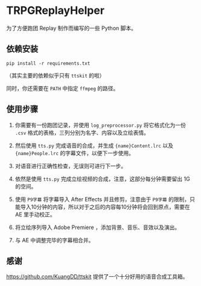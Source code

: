 # TRPGReplayHelper

为了方便跑团 Replay 制作而编写的一些 Python 脚本。

## 依赖安装

```
pip install -r requirements.txt
```

（其实主要的依赖似乎只有 `ttskit` 的啦）

同时，你还需要在 `PATH` 中指定 `ffmpeg` 的路径。

## 使用步骤

1. 你需要有一份跑团记录，并使用 `log_preprocessor.py` 将它格式化为一份 `.csv` 格式的表格，三列分别为名字、内容以及立绘表情。

2. 然后使用 `tts.py` 完成语音的合成，并生成 `{name}Content.lrc` 以及 `{name}People.lrc` 的字幕文件，以便下一步使用。

3. 对语音进行正确性检查，无误则可进行下一步。

4. 依然是使用 `tts.py` 完成立绘视频的合成，注意，这部分每分钟需要留出 1G 的空间。

5. 使用 `P9字幕` 将字幕导入 After Effects 并且修剪，注意由于 `P9字幕` 的限制，只能导入10分钟的内容，所以对于之后的内容每10分钟将会回到原点，需要在 AE 里手动校正。

6. 将立绘序列导入 Adobe Premiere ，添加背景、音乐、音效以及演出。

7. 与 AE 中调整完毕的字幕相合并。

## 感谢

https://github.com/KuangDD/ttskit 提供了一个十分好用的语音合成工具箱。


